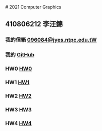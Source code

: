 <!DOCTYPE html>
<html>
<head>
	# 2021 Computer Graphics
</head>

<body>

## 410806212 李汪錦
### 我的信箱 [096084@jyes.ntpc.edu.tW]
### 我的 [GitHub]
### HW0 [       HW0]
### HW1 [       HW1]
### HW2 [       HW2]
### HW3 [       HW3]
### HW4 [       HW4]


[096084@jyes.ntpc.edu.tW]:<mailto:096084@jyes.ntpc.edu.tw>
[GitHub]:<index.html>
[       HW0]:<hw0.html>
[       HW1]:<HW1/HW1.html>
[       HW2]:<HW2/drive.html>
[       HW3]:<HW3/HW3.html>
[       HW4]:<HW4/HW4.html>
</body>

</html>